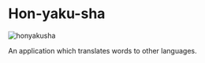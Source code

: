 # Hon-yaku-sha
![honyakusha](https://user-images.githubusercontent.com/1991247/37480543-7da31850-28a5-11e8-991f-b9b98fb74e93.JPG)

An application which translates words to other languages.
